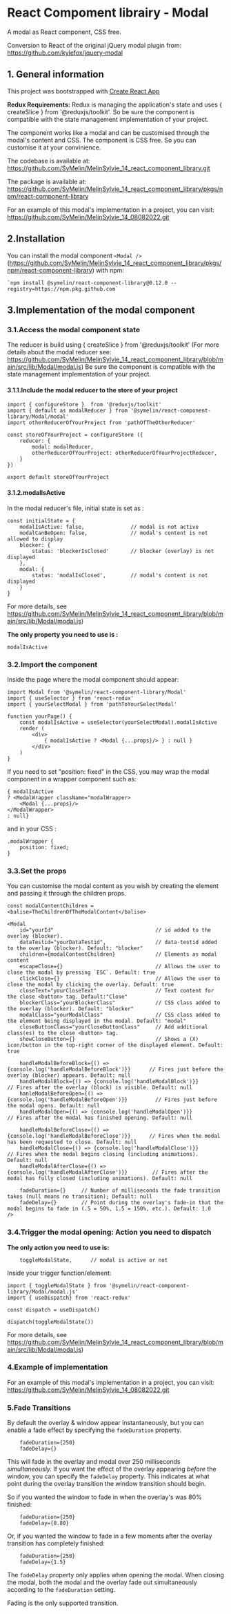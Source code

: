 # React Compoment librairy - Modal

A modal as React component, CSS free.

Conversion to React of the original jQuery modal plugin from: https://github.com/kylefox/jquery-modal

## 1. General information

This project was bootstrapped with [Create React App](https://github.com/facebook/create-react-app)

**Redux Requirements:** Redux is managing the application's state and uses { createSlice } from '@reduxjs/toolkit'. So be sure the component is compatible with the state management implementation of your project.

The component works like a modal and can be customised through the modal's content and CSS.
The component is CSS free. So you can customise it at your convinience.

The codebase is available at: https://github.com/SyMelin/MelinSylvie_14_react_component_library.git

The package is available at: https://github.com/SyMelin/MelinSylvie_14_react_component_library/pkgs/npm/react-component-library

For an example of this modal's implementation in a project, you can visit: https://github.com/SyMelin/MelinSylvie_14_08082022.git

## 2.Installation

You can install the modal component `<Modal />` (https://github.com/SyMelin/MelinSylvie_14_react_component_library/pkgs/npm/react-component-library) with npm:
```
`npm install @symelin/react-component-library@0.12.0 --registry=https://npm.pkg.github.com`
```

## 3.Implementation of the modal component

### 3.1.Access the modal component state

The reducer is build using { createSlice } from '@reduxjs/toolkit' (For more details about the modal reducer see: https://github.com/SyMelin/MelinSylvie_14_react_component_library/blob/main/src/lib/Modal/modal.js)
Be sure the component is compatible with the state management implementation of your project.

#### 3.1.1.Include the modal reducer to the store of your project

```
import { configureStore }  from '@reduxjs/toolkit'
import { default as modalReducer } from '@symelin/react-component-library/Modal/modal'
import otherReducerOfYourProject from 'pathOfTheOtherReducer'

const storeOfYourProject = configureStore ({
    reducer: {
        modal: modalReducer,
        otherReducerOfYourProject: otherReducerOfYourProjectReducer,
    }
})

export default storeOfYourProject
```

#### 3.1.2.modalIsActive

In the modal reducer's file, initial state is set as :
```
const initialState = {
    modalIsActive: false,               // modal is not active
    modalCanBeOpen: false,              // modal's content is not allowed to display
    blocker: {
        status: 'blockerIsClosed'       // blocker (overlay) is not displayed
    },
    modal: {
        status: 'modalIsClosed',        // modal's content is not displayed
    }
}
```
For more details, see https://github.com/SyMelin/MelinSylvie_14_react_component_library/blob/main/src/lib/Modal/modal.js)

**The only property you need to use is :**
```
modalIsActive
```
### 3.2.Import the <Modal /> component

Inside the page where the modal component should appear:
```
import Modal from '@symelin/react-component-library/Modal'
import { useSelector } from 'react-redux'
import { yourSelectModal } from 'pathToYourSelectModal'

function yourPage() {
    const modalIsActive = useSelector(yourSelectModal).modalIsActive
    render (
        <div>
            { modalIsActive ? <Modal {...props}/> } : null }
        </div>
    )
}
```


If you need to set "position: fixed" in the CSS, you may wrap the modal component in a wrapper component such as:
```
{ modalIsActive
? <ModalWrapper className="modalWrapper>
    <Modal {...props}/>
</ModalWrapper>
: null}

```
and in your CSS : 
```
.modalWrapper {
    position: fixed;
}
```

### 3.3.Set the props

You can customise the modal content as you wish by creating the element and passing it through the children props.

```
const modalContentChildren = <balise>TheChildrenOfTheModalContent</balise>
    
<Modal
    id="yourId"                                 // id added to the overlay (blocker).
    dataTestid="yourDataTestid",                // data-testid added to the overlay (blocker). Default: "blocker"
    children={modalContentChildren}             // Elements as modal content
    escapeClose={}                              // Allows the user to close the modal by pressing `ESC`. Default: true
    clickClose={}                               // Allows the user to close the modal by clicking the overlay. Default: true
    closeText="yourCloseText"                   // Text content for the close <button> tag. Default:"Close"
    blockerClass="yourBlockerClass"             // CSS class added to the overlay (blocker). Default: "blocker"
    modalClass="yourModalClass"                 // CSS class added to the element being displayed in the modal. Default: "modal"
    closeButtonClass="yourCloseButtonClass"     // Add additional class(es) to the close <button> tag.
    showCloseButton={}                          // Shows a (X) icon/button in the top-right corner of the displayed element. Default: true
   
    handleModalBeforeBlock={() => {console.log('handleModalBeforeBlock')}}      // Fires just before the overlay (blocker) appears. Default: null
    handleModalBlock={() => {console.log('handleModalBlock')}}                  // Fires after the overlay (block) is visible. Default: null
    hanleModalBeforeOpen={() => {console.log('handleModalBeforeOpen')}}         // Fires just before the modal opens. Default: null
    handleModalOpen={() => {console.log('handleModalOpen')}}                    // Fires after the modal has finished opening. Default: null

    handleModalBeforeClose={() => {console.log('handleModalBeforeClose')}}      // Fires when the modal has been requested to close. Default: null
    handleModalClose={() => {console.log('handleModalClose')}}                  // Fires when the modal begins closing (including animations). Default: null
    handleModalAfterClose={() => {console.log('handleModalAfterClose')}}        // Fires after the modal has fully closed (including animations). Default: null
    
    fadeDuration={}     // Number of milliseconds the fade transition takes (null means no transition); Default: null
    fadeDelay={}        // Point during the overlay's fade-in that the modal begins to fade in (.5 = 50%, 1.5 = 150%, etc.). Default: 1.0
/>
```


### 3.4.Trigger the modal opening: Action you need to dispatch

**The only action you need to use is:**
````
    toggleModalState,      // modal is active or not
````

Inside your trigger function/element:
```
import { toggleModalState } from '@symelin/react-component-library/Modal/modal.js'
import { useDispatch} from 'react-redux'

const dispatch = useDispatch()

dispatch(toggleModalState())
```

For more details, see https://github.com/SyMelin/MelinSylvie_14_react_component_library/blob/main/src/lib/Modal/modal.js)

### 4.Example of implementation

For an example of this modal's implementation in a project, you can visit: https://github.com/SyMelin/MelinSylvie_14_08082022.git


### 5.Fade Transitions

By default the overlay & window appear instantaneously, but you can enable a fade effect by specifying the `fadeDuration` property.

```
    fadeDuration={250}
    fadeDelay={}
```

This will fade in the overlay and modal over 250 milliseconds _simultaneously._ If you want the effect of the overlay appearing _before_ the window, you can specify the `fadeDelay` property. This indicates at what point during the overlay transition the window transition should begin.

So if you wanted the window to fade in when the overlay's was 80% finished:

```
    fadeDuration={250}
    fadeDelay={0.80}
```

Or, if you wanted the window to fade in a few moments after the overlay transition has completely finished:

```
    fadeDuration={250}
    fadeDelay={1.5}
```

The `fadeDelay` property only applies when opening the modal. When closing the modal, both the modal and the overlay fade out simultaneously according to the `fadeDuration` setting.

Fading is the only supported transition.